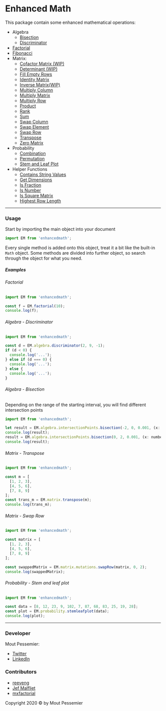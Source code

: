 # Enhanced Math

This package contain some enhanced mathematical operations:

- Algebra
  - [Bisection](https://github.com/MoutPessemier/enhancedMathJS/blob/master/src/Algebra/bisection.ts)
  - [Discriminator](https://github.com/MoutPessemier/enhancedMathJS/blob/master/src/Algebra/discriminator.ts)
- [Factorial](https://github.com/MoutPessemier/enhancedMathJS/blob/master/src/factorial.ts)
- [Fibonacci](https://github.com/MoutPessemier/enhancedMathJS/blob/master/src/fibonacci.ts)
- Matrix:
  - [Cofactor Matrix (WIP)](https://github.com/MoutPessemier/enhancedMathJS/blob/master/src/Helpers/index.ts#L212)
  - [Determinant (WIP)](https://github.com/MoutPessemier/enhancedMathJS/blob/master/src/Matrix/determinant.ts)
  - [Fill Empty Rows](https://github.com/MoutPessemier/enhancedMathJS/blob/master/src/Helpers/index.ts#L212)
  - [Identity Matrix](https://github.com/MoutPessemier/enhancedMathJS/blob/master/src/Helpers/index.ts#L74)
  - [Inverse Matrix(WIP)](https://github.com/MoutPessemier/enhancedMathJS/blob/master/src/Matrix/inverse.ts)
  - [Multiply Column](https://github.com/MoutPessemier/enhancedMathJS/blob/master/src/Helpers/index.ts#L189)
  - [Multiply Matrix](https://github.com/MoutPessemier/enhancedMathJS/blob/master/src/Helpers/index.ts#L166)
  - [Multiply Row](https://github.com/MoutPessemier/enhancedMathJS/blob/master/src/Helpers/index.ts#L177)
  - [Product](https://github.com/MoutPessemier/enhancedMathJS/blob/master/src/Matrix/matrix_product.ts)
  - [Rank](https://github.com/MoutPessemier/enhancedMathJS/blob/master/src/Helpers/index.ts#L203)
  - [Sum](https://github.com/MoutPessemier/enhancedMathJS/blob/master/src/Matrix/matrix_sum.ts)
  - [Swap Column](https://github.com/MoutPessemier/enhancedMathJS/blob/master/src/Helpers/index.ts#L119)
  - [Swap Element](https://github.com/MoutPessemier/enhancedMathJS/blob/master/src/Helpers/index.ts#L139)
  - [Swap Row](https://github.com/MoutPessemier/enhancedMathJS/blob/master/src/Helpers/index.ts#L103)
  - [Transpose](https://github.com/MoutPessemier/enhancedMathJS/blob/master/src/Matrix/transpose.ts)
  - [Zero Matrix](https://github.com/MoutPessemier/enhancedMathJS/blob/master/src/Helpers/index.ts#L88)
- Probability
  - [Combination](https://github.com/MoutPessemier/enhancedMathJS/blob/master/src/Probability/combination.ts)
  - [Permutation](https://github.com/MoutPessemier/enhancedMathJS/blob/master/src/Probability/permutation.ts)
  - [Stem and Leaf Plot](https://github.com/MoutPessemier/enhancedMathJS/blob/master/src/Probability/stemleafplot.ts)
- Helper Functions
  - [Contains String Values](https://github.com/MoutPessemier/enhancedMathJS/blob/master/src/Helpers/index.ts#L33)
  - [Get Dimensions](https://github.com/MoutPessemier/enhancedMathJS/blob/master/src/Helpers/index.ts#L22)
  - [Is Fraction](https://github.com/MoutPessemier/enhancedMathJS/blob/master/src/Helpers/index.ts#L14)
  - [Is Number](https://github.com/MoutPessemier/enhancedMathJS/blob/master/src/Helpers/index.ts#L5)
  - [Is Square Matrix](https://github.com/MoutPessemier/enhancedMathJS/blob/master/src/Helpers/index.ts#L42)
  - [Highest Row Length](https://github.com/MoutPessemier/enhancedMathJS/blob/master/src/Helpers/index.ts#L52)

<hr>

### Usage

Start by importing the main object into your document

```js
import EM from 'enhancedmath';
```

Every single method is added onto this object, treat it a bit like the built-in `Math` object. Some methods are divided into further object, so search through the object for what you need.

##### Examples

###### Factorial

```js
import EM from 'enhancedmath';

const f = EM.factorial(10);
console.log(f);
```

###### Algebra - Discriminator

```js
import EM from 'enhancedmath';

const d = EM.algebra.discriminator(2, 9, -1);
if (d < 0) {
  console.log('...');
} else if (d === 0) {
  console.log('...');
} else {
  console.log('...');
}
```

###### Algebra - Bisection

Depending on the range of the starting interval, you will find different intersection points

```js
import EM from 'enhancedmath';

let result = EM.algebra.intersectionPoints.bisection(-2, 0, 0.001, (x: number) => x * x - 1);
console.log(result);
result = EM.algebra.intersectionPoints.bisection(0, 2, 0.001, (x: number) => x * x - 1);
console.log(result);
```

###### Matrix - Transpose

```js
import EM from 'enhancedmath';

const m = [
  [1, 2, 3],
  [4, 5, 6],
  [7, 8, 9]
];
const trans_m = EM.matrix.transpose(m);
console.log(trans_m);
```

###### Matrix - Swap Row

```js
import EM from 'enhancedmath';

const matrix = [
  [1, 2, 3],
  [4, 5, 6],
  [7, 8, 9]
];

const swappedMatrix = EM.matrix.mutations.swapRow(matrix, 0, 2);
console.log(swappedMatrix);
```

###### Probability - Stem and leaf plot

```js
import EM from 'enhancedmath';

const data = [8, 12, 23, 9, 102, 7, 87, 68, 83, 25, 19, 28];
const plot = EM.probability.stemleafplot(data);
console.log(plot);
```

<hr>

### Developer

Mout Pessemier:

- [Twitter](https://twitter.com/MoutPessemier)
- [LinkedIn](https://www.linkedin.com/in/moutpessemier/)

### Contributors

- [reeveng](https://github.com/reeveng)
- [Jef Malfliet](https://github.com/Jef-Malfliet)
- [mxfactorial](https://github.com/mxfactorial)

Copyright 2020 &copy; by Mout Pessemier
